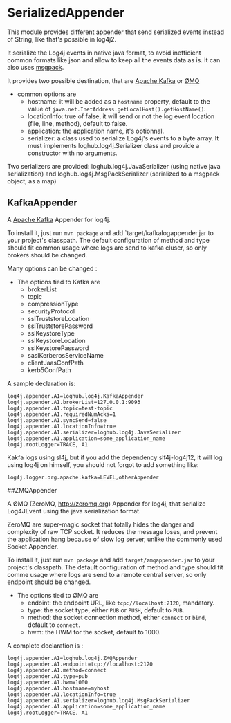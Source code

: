 SerializedAppender
===========

This module provides different appender that send serialized events instead of String, like that's possible in log4j2.

It serialize the Log4j events in native java format, to avoid inefficient common formats like json and allow to keep all the events data as is. It can also uses [msgpack](https://msgpack.org).

It provides two possible destination, that are [Apache Kafka](https://kafka.apache.org) or [ØMQ](http://zeromq.org)
 * common options are
   * hostname: it will be added as a `hostname` property, default to the value of `java.net.InetAddress.getLocalHost().getHostName()`.
   * locationInfo: true of false, it will send or not the log event location (file, line, method), default to false.
   * application: the application name, it's optionnal.
   * serializer: a class used to serialize Log4j's events to a byte array. It must implements loghub.log4j.Serializer class and provide a constructor with no arguments.

Two serializers are provided: loghub.log4j.JavaSerializer (using native java serialization) and loghub.log4j.MsgPackSerializer (serialized to a msgpack object, as a map)

## KafkaAppender

A [Apache Kafka](https://kafka.apache.org) Appender for log4j.

To install it, just run `mvn package` and add `target/kafkalogappender.jar to your project's classpath. The default configuration of method and type should fit common usage where logs are send to kafka cluser, so only brokers should be changed.

Many options can be changed :

 * The options tied to Kafka are
   * brokerList
   * topic
   * compressionType
   * securityProtocol
   * sslTruststoreLocation
   * sslTruststorePassword
   * sslKeystoreType
   * sslKeystoreLocation
   * sslKeystorePassword
   * saslKerberosServiceName
   * clientJaasConfPath
   * kerb5ConfPath

A sample declaration is:

    log4j.appender.A1=loghub.log4j.KafkaAppender
    log4j.appender.A1.brokerList=127.0.0.1:9093
    log4j.appender.A1.topic=test-topic
    log4j.appender.A1.requiredNumAcks=1
    log4j.appender.A1.syncSend=false
    log4j.appender.A1.locationInfo=true
    log4j.appender.A1.serializer=loghub.log4j.JavaSerializer
    log4j.appender.A1.application=some_application_name
    log4j.rootLogger=TRACE, A1

Kakfa logs using sl4j, but if you add the dependency slf4j-log4j12, it will log using log4j on himself, you should not forgot to add something like:

    log4j.logger.org.apache.kafka=LEVEL,otherAppender

##ZMQAppender

A ØMQ (ZeroMQ, http://zeromq.org) Appender for log4j, that serialize Log4JEvent using the java serialization format.

ZeroMQ are super-magic socket that totally hides the danger and complexity of raw TCP socket. It reduces the message loses, and prevent 
the application hang because of slow log server, unlike the commonly used Socket Appender.

To install it, just run `mvn package` and add `target/zmqappender.jar` to your project's classpath. The default configuration of method and type should fit comme usage where logs are send to a remote central server, so only endpoint should be changed.


 * The options tied to ØMQ are
    * endoint: the endpoint URL, like `tcp://localhost:2120`, mandatory.
    * type: the socket type, either `PUB` or `PUSH`, default to `PUB`.
    * method: the socket connection method, either `connect` or `bind`, default to `connect`.
    * hwm: the HWM for the socket, default to 1000.

A complete declaration is :

    log4j.appender.A1=loghub.log4j.ZMQAppender
    log4j.appender.A1.endpoint=tcp://localhost:2120
    log4j.appender.A1.method=connect
    log4j.appender.A1.type=pub
    log4j.appender.A1.hwm=1000
    log4j.appender.A1.hostname=myhost
    log4j.appender.A1.locationInfo=true
    log4j.appender.A1.serializer=loghub.log4j.MsgPackSerializer
    log4j.appender.A1.application=some_application_name
    log4j.rootLogger=TRACE, A1
